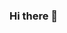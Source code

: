 ### Hi there 👋

<!--
**kingroy25/kingroy25** is a ✨ _special_ ✨ repository because its `README.md` (this file) appears on your GitHub profile.

Here are some ideas to get you started:

- 🔭 I’m currently working on small games
- 🌱 I’m currently learning more about python
- 👯 I’m looking to collaborate on small games
- 🤔 I’m looking for help with python and with more projects ideas I can make as a newbie. Internship will be great too, please.
- 💬 Ask me about anything
- 📫 How to reach me: tsauraio@gmail.com or whatsapp +27644345310
- 😄 Pronouns: He
- ⚡ Fun fact: We need each other. No human is an island.
-->
